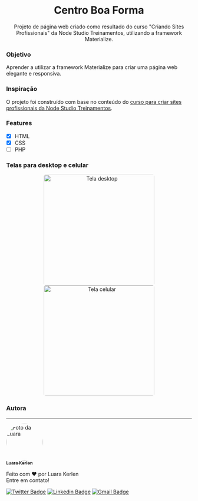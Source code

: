 <h1 align="center">
  Centro Boa Forma
</h1>

<p align="center"> Projeto de página web criado como resultado do curso "Criando Sites Profissionais" da Node Studio Treinamentos, utilizando a framework Materialize. </p>

<h3 id="objetivo">Objetivo</h3>
Aprender a utilizar a framework Materialize para criar uma página web elegante e responsiva.

<h3 id="inspiracao">Inspiração</h3>
O projeto foi construído com base no conteúdo do <a href="https://www.nodestudio.com.br/curso/curso-carreira-web-sites-profissionais" target="_blank"> curso para criar sites profissionais da Node Studio Treinamentos</a>.

### Features

- [x] HTML
- [x] CSS
- [ ] PHP

<h3 id="objetivo">Telas para desktop e celular</h3>
<p align="center">
  <img style="border-radius: 5px" height="300" src="./gifs/desktop.gif" alt="Tela desktop">
  <img style="border-radius: 5px" height="300" src="./gifs/celular.gif" alt="Tela celular">
</p>

### Autora
---

<a href="https://www.linkedin.com/in/luarakerlen/">
 <img title="Luara Kerlen" style="border-radius: 50%;" src="https://media-exp1.licdn.com/dms/image/C4E03AQGS1uYwIh8sPQ/profile-displayphoto-shrink_200_200/0/1517236388384?e=1613606400&v=beta&t=CDWXZHUBDwCQJ_2S8l5hfBRs_pbXtXQmacwsFLBcqpg" width="100px;" alt="Foto da Luara"/>
 <br />
 <sub><b>Luara Kerlen</b></sub></a> <a href="https://www.linkedin.com/in/luarakerlen/" title="Luara Kerlen"></a>


Feito com ❤️ por Luara Kerlen
<br>Entre em contato!

[![Twitter Badge](https://img.shields.io/twitter/url?label=%40luarakerlen&style=social&url=https%3A%2F%2Ftwitter.com%2Fluarakerlen)](https://twitter.com/luarakerlen)
[![Linkedin Badge](https://img.shields.io/badge/-Luara%20Kerlen-blue?style=flat-square&logo=Linkedin&logoColor=white&link=https://www.linkedin.com/in/luarakerlen/)](https://www.linkedin.com/in/luarakerlen/) 
[![Gmail Badge](https://img.shields.io/badge/-luarakerlen12@gmail.com-c14438?style=flat-square&logo=Gmail&logoColor=white&link=mailto:luarakerlen12@gmail.com)](mailto:luarakerlen12@gmail.com)
